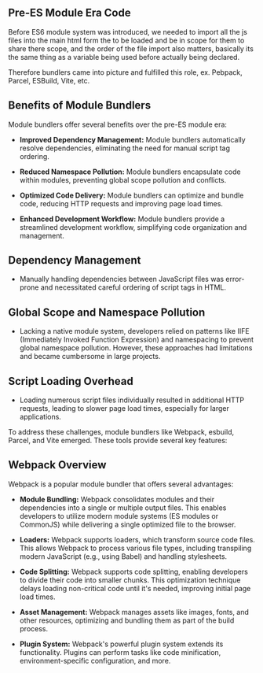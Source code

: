 ## Pre-ES Module Era Code

Before ES6 module system was introduced, we needed to import all the js files into the main html form the to be loaded and be in scope for them to share there scope, and the order of the file import also matters, basically its the same thing as a variable being used before actually being declared.

Therefore bundlers came into picture and fulfilled this role, ex. Pebpack, Parcel, ESBuild, Vite, etc.

## Benefits of Module Bundlers

Module bundlers offer several benefits over the pre-ES module era:

- **Improved Dependency Management:** Module bundlers automatically resolve dependencies, eliminating the need for manual script tag ordering.

- **Reduced Namespace Pollution:** Module bundlers encapsulate code within modules, preventing global scope pollution and conflicts.

- **Optimized Code Delivery:** Module bundlers can optimize and bundle code, reducing HTTP requests and improving page load times.

- **Enhanced Development Workflow:** Module bundlers provide a streamlined development workflow, simplifying code organization and management.



## Dependency Management

- Manually handling dependencies between JavaScript files was error-prone and necessitated careful ordering of script tags in HTML.

## Global Scope and Namespace Pollution

- Lacking a native module system, developers relied on patterns like IIFE (Immediately Invoked Function Expression) and namespacing to prevent global namespace pollution. However, these approaches had limitations and became cumbersome in large projects.

## Script Loading Overhead

- Loading numerous script files individually resulted in additional HTTP requests, leading to slower page load times, especially for larger applications.

To address these challenges, module bundlers like Webpack, esbuild, Parcel, and Vite emerged. These tools provide several key features:

## Webpack Overview

Webpack is a popular module bundler that offers several advantages:

- **Module Bundling:** Webpack consolidates modules and their dependencies into a single or multiple output files. This enables developers to utilize modern module systems (ES modules or CommonJS) while delivering a single optimized file to the browser.

- **Loaders:** Webpack supports loaders, which transform source code files. This allows Webpack to process various file types, including transpiling modern JavaScript (e.g., using Babel) and handling stylesheets.

- **Code Splitting:** Webpack supports code splitting, enabling developers to divide their code into smaller chunks. This optimization technique delays loading non-critical code until it's needed, improving initial page load times.

- **Asset Management:** Webpack manages assets like images, fonts, and other resources, optimizing and bundling them as part of the build process.

- **Plugin System:** Webpack's powerful plugin system extends its functionality. Plugins can perform tasks like code minification, environment-specific configuration, and more.


